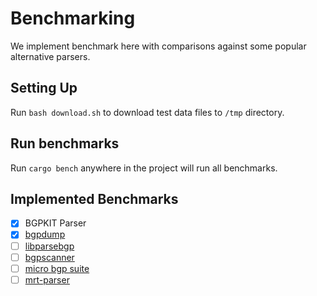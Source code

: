 # Benchmarking

We implement benchmark here with comparisons against some popular alternative parsers.

## Setting Up

Run `bash download.sh` to download test data files to `/tmp` directory.

## Run benchmarks

Run `cargo bench` anywhere in the project will run all benchmarks.

## Implemented Benchmarks

- [X] BGPKIT Parser
- [X] [bgpdump](https://github.com/RIPE-NCC/bgpdump)
- [ ] [libparsebgp](https://github.com/CAIDA/libparsebgp)
- [ ] [bgpscanner](https://gitlab.com/Isolario/bgpscanner)
- [ ] [micro bgp suite](https://git.doublefourteen.io/bgp/ubgpsuite)
- [ ] [mrt-parser](https://github.com/sdstrowes/mrt-parser)